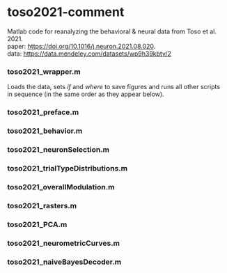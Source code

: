# toso2021-comment

Matlab code for reanalyzing the behavioral & neural data from Toso et al. 2021.  
paper: https://doi.org/10.1016/j.neuron.2021.08.020.  
data: https://data.mendeley.com/datasets/wp9h39kbtv/2

### toso2021_wrapper.m  
Loads the data, sets *if* and *where* to save figures and runs all other scripts in sequence (in the same order as they appear below).

### toso2021_preface.m

### toso2021_behavior.m

### toso2021_neuronSelection.m

### toso2021_trialTypeDistributions.m

### toso2021_overallModulation.m

### toso2021_rasters.m

### toso2021_PCA.m

### toso2021_neurometricCurves.m

### toso2021_naiveBayesDecoder.m

